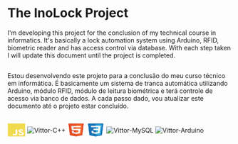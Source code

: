 # The InoLock Project

I'm developing this project for the conclusion of my technical course in informatics. It's basically a lock automation system using Arduino, RFID, biometric reader and has access control via database. With each step taken I will update this document until the project is completed.

  ##

Estou desenvolvendo este projeto para a conclusão do meu curso técnico em informática. É basicamente um sistema de tranca automática utilizando Arduino, módulo RFID, módulo de leitura biométrica e terá controle de acesso via banco de dados. A cada passo dado, vou atualizar este documento até o projeto estar concluído. 

</div>
  <div style="display: inline_block"><br>
  <img align="center" alt="Vittor-Js" height="30" width="40" src="https://raw.githubusercontent.com/devicons/devicon/master/icons/javascript/javascript-plain.svg">
  <img align="center" alt="Vittor-C++" height="30" width="40" src="https://cdn.jsdelivr.net/gh/devicons/devicon/icons/cplusplus/cplusplus-original.svg"/>
  <img align="center" alt="Vittor-HTML" height="30" width="40" src="https://raw.githubusercontent.com/devicons/devicon/master/icons/html5/html5-original.svg">
  <img align="center" alt="Vittor-CSS" height="30" width="40" src="https://raw.githubusercontent.com/devicons/devicon/master/icons/css3/css3-original.svg">
  <img align="center" alt="Vittor-MySQL" height="30" width="40" src="https://cdn.jsdelivr.net/gh/devicons/devicon/icons/mysql/mysql-original.svg">
  <img align="center" alt="Vittor-Arduino" height="30" width="40" src="https://cdn.jsdelivr.net/gh/devicons/devicon/icons/arduino/arduino-original.svg">
</div>
